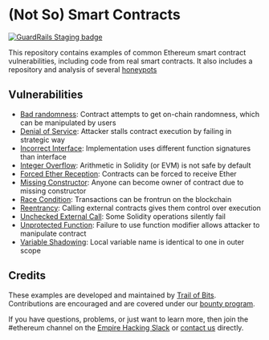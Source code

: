 # (Not So) Smart Contracts

[![GuardRails Staging badge](https://badges.staging.guardrails.io/fictional-tribble/not-so-smart-contracts.svg)](https://www.staging.guardrails.io)

This repository contains examples of common Ethereum smart contract vulnerabilities, including code from real smart contracts.
It also includes a repository and analysis of several [honeypots](honeypots/)

## Vulnerabilities

- [Bad randomness](bad_randomness/): Contract attempts to get on-chain randomness, which can be manipulated by users
- [Denial of Service](denial_of_service/): Attacker stalls contract execution by failing in strategic way
- [Incorrect Interface](incorrect_interface/): Implementation uses different function signatures than interface
- [Integer Overflow](integer_overflow/): Arithmetic in Solidity (or EVM) is not safe by default
- [Forced Ether Reception](forced_ether_reception/): Contracts can be forced to receive Ether
- [Missing Constructor](missing_constructor/): Anyone can become owner of contract due to missing constructor
- [Race Condition](race_condition/): Transactions can be frontrun on the blockchain
- [Reentrancy](reentrancy/): Calling external contracts gives them control over execution
- [Unchecked External Call](unchecked_external_call/): Some Solidity operations silently fail
- [Unprotected Function](unprotected_function/): Failure to use function modifier allows attacker to manipulate contract
- [Variable Shadowing](variable%20shadowing/): Local variable name is identical to one in outer scope

## Credits

These examples are developed and maintained by [Trail of Bits](https://www.trailofbits.com/). Contributions are encouraged and are covered under our [bounty program](https://github.com/trailofbits/not-so-smart-contracts/wiki#bounties).

If you have questions, problems, or just want to learn more, then join the #ethereum channel on the [Empire Hacking Slack](https://empireslacking.herokuapp.com/) or [contact us](https://www.trailofbits.com/contact/) directly.
